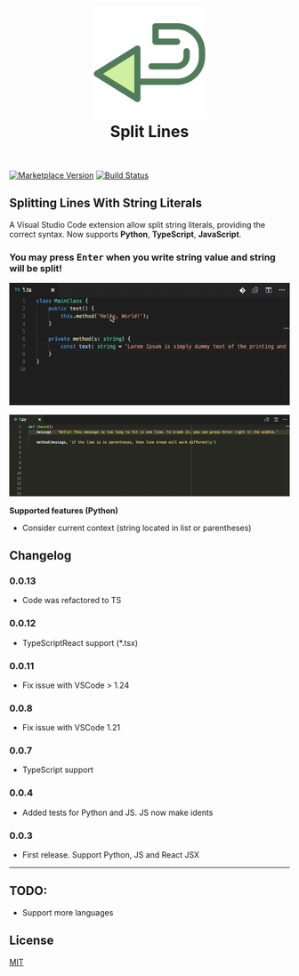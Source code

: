 <h1 align="center">
  <br>
    <img src="https://github.com/pilat/split-lines/blob/master/images/icon.png?raw=true" alt="logo" width="200">
  <br>
  Split Lines
  <br>
  <br>
</h1>

[![Marketplace Version](https://vsmarketplacebadge.apphb.com/version/brainfit.split-lines.svg)](https://marketplace.visualstudio.com/items?itemName=brainfit.split-lines) 
[![Build Status](https://travis-ci.org/pilat/split-lines.svg?branch=master)](https://travis-ci.org/pilat/split-lines)

## Splitting Lines With String Literals

A Visual Studio Code extension allow split string literals, providing the correct syntax. Now supports **Python**, **TypeScript**, **JavaScript**.

### You may press <kbd>Enter</kbd> when you write string value and string will be split!


![Demo](https://github.com/pilat/split-lines/blob/master/images/demo-typescript.gif?raw=true)

![Demo](https://github.com/pilat/split-lines/blob/master/images/demo-python.gif?raw=true)



**Supported features (Python)**
* Consider current context (string located in list or parentheses)



## Changelog

### 0.0.13

-  Code was refactored to TS

### 0.0.12

-  TypeScriptReact support (*.tsx)

### 0.0.11

-  Fix issue with VSCode > 1.24 

### 0.0.8

-  Fix issue with VSCode 1.21

### 0.0.7

-  TypeScript support

### 0.0.4

-  Added tests for Python and JS. JS now make idents

### 0.0.3

-  First release. Support Python, JS and React JSX

---

## TODO:
- Support more languages


## License 
[MIT](LICENSE)
